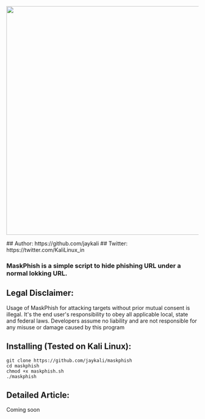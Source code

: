<p align="center">
	<img src="https://i.imgur.com/9wiJxL5.jpg" width="600px">
</p>
## Author: https://github.com/jaykali
## Twitter: https://twitter.com/KaliLinux_in


### MaskPhish is a simple script to hide phishing URL under a normal lokking URL.


## Legal Disclaimer:
Usage of MaskPhish for attacking targets without prior mutual consent is illegal. It's the end user's responsibility to obey all applicable local, state and federal laws. Developers assume no liability and are not responsible for any misuse or damage caused by this program

## Installing (Tested on Kali Linux):

```
git clone https://github.com/jaykali/maskphish
cd maskphish 
chmod +x maskphish.sh
./maskphish
```
## Detailed Article:
Coming soon
